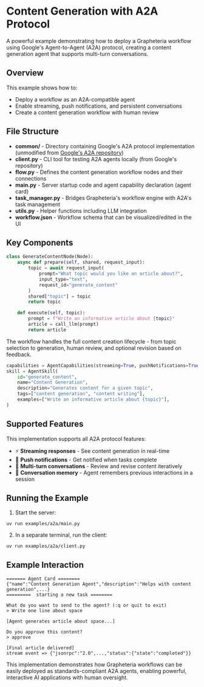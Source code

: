
# Content Generation with A2A Protocol

A powerful example demonstrating how to deploy a Grapheteria workflow using Google's Agent-to-Agent (A2A) protocol, creating a content generation agent that supports multi-turn conversations.

## Overview

This example shows how to:
- Deploy a workflow as an A2A-compatible agent
- Enable streaming, push notifications, and persistent conversations
- Create a content generation workflow with human review

## File Structure

- **common/** - Directory containing Google's A2A protocol implementation (unmodified from [Google's A2A repository](https://github.com/google-ai/agent-to-agent))
- **client.py** - CLI tool for testing A2A agents locally (from Google's repository)
- **flow.py** - Defines the content generation workflow nodes and their connections
- **main.py** - Server startup code and agent capability declaration (agent card)
- **task_manager.py** - Bridges Grapheteria's workflow engine with A2A's task management
- **utils.py** - Helper functions including LLM integration
- **workflow.json** - Workflow schema that can be visualized/edited in the UI

## Key Components

```15:28:examples/a2a/flow.py
class GenerateContentNode(Node):
    async def prepare(self, shared, request_input):
        topic = await request_input(
            prompt="What topic would you like an article about?",
            input_type="text",
            request_id="generate_content"
        )
        shared["topic"] = topic 
        return topic

    def execute(self, topic):
        prompt = f"Write an informative article about {topic}"
        article = call_llm(prompt)
        return article
```

The workflow handles the full content creation lifecycle - from topic selection to generation, human review, and optional revision based on feedback.

```23:42:examples/a2a/main.py
capabilities = AgentCapabilities(streaming=True, pushNotifications=True)
skill = AgentSkill(
    id="generate_content",
    name="Content Generation",
    description="Generates content for a given topic",
    tags=["content generation", "content writing"],
    examples=["Write an informative article about {topic}"],
)
```

## Supported Features

This implementation supports all A2A protocol features:
- ⚡ **Streaming responses** - See content generation in real-time
- 🔔 **Push notifications** - Get notified when tasks complete
- 💬 **Multi-turn conversations** - Review and revise content iteratively
- 🧠 **Conversation memory** - Agent remembers previous interactions in a session

## Running the Example

1. Start the server:
```
uv run examples/a2a/main.py
```

2. In a separate terminal, run the client:
```
uv run examples/a2a/client.py
```

## Example Interaction

```
======= Agent Card ========
{"name":"Content Generation Agent","description":"Helps with content generation",...}
=========  starting a new task ======== 

What do you want to send to the agent? (:q or quit to exit)
> Write one line about space

[Agent generates article about space...]

Do you approve this content?
> approve

[Final article delivered]
stream event => {"jsonrpc":"2.0",...,"status":{"state":"completed"}}
```

This implementation demonstrates how Grapheteria workflows can be easily deployed as standards-compliant A2A agents, enabling powerful, interactive AI applications with human oversight.
